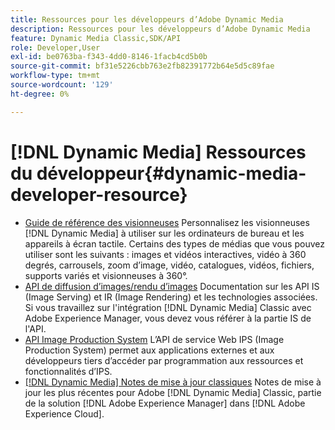 ```yaml
---
title: Ressources pour les développeurs d’Adobe Dynamic Media
description: Ressources pour les développeurs d’Adobe Dynamic Media
feature: Dynamic Media Classic,SDK/API
role: Developer,User
exl-id: be0763ba-f343-4dd0-8146-1facb4cd5b0b
source-git-commit: bf31e5226cbb763e2fb82391772b64e5d5c89fae
workflow-type: tm+mt
source-wordcount: '129'
ht-degree: 0%

---
```


# [!DNL Dynamic Media] Ressources du développeur{#dynamic-media-developer-resource}

* [Guide de référence des visionneuses](/help/aem-viewers-ref/homeviewers.md)<!-- (https://experienceleague.adobe.com/docs/dynamic-media-developer-resources/library/homeviewers.html?lang=fr) -->
Personnalisez les visionneuses [!DNL Dynamic Media] à utiliser sur les ordinateurs de bureau et les appareils à écran tactile. Certains des types de médias que vous pouvez utiliser sont les suivants : images et vidéos interactives, vidéo à 360 degrés, carrousels, zoom d’image, vidéo, catalogues, vidéos, fichiers, supports variés et visionneuses à 360°.
* [API de diffusion d’images/rendu d’images](/help/aem-is-ir-api/homeisir.md)<!-- (https://experienceleague.adobe.com/docs/dynamic-media-developer-resources/image-serving-api/homeisir.html?lang=fr) -->
Documentation sur les API IS (Image Serving) et IR (Image Rendering) et les technologies associées. Si vous travaillez sur l&#39;intégration [!DNL Dynamic Media] Classic avec Adobe Experience Manager, vous devez vous référer à la partie IS de l&#39;API.
* [API Image Production System](/help/aem-ips-api/c-overview.md)
L’API de service Web IPS (Image Production System) permet aux applications externes et aux développeurs tiers d’accéder par programmation aux ressources et fonctionnalités d’IPS.
* [[!DNL Dynamic Media] Notes de mise à jour classiques](/help/s7-release-notes/s7rn2017.md)
Notes de mise à jour les plus récentes pour Adobe [!DNL Dynamic Media] Classic, partie de la solution [!DNL Adobe Experience Manager] dans [!DNL Adobe Experience Cloud].
